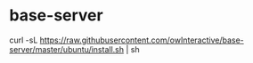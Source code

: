 # base-server

curl -sL https://raw.githubusercontent.com/owInteractive/base-server/master/ubuntu/install.sh | sh
